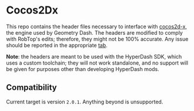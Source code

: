 # Cocos2Dx

This repo contains the header files necessary to interface with [cocos2d-x](https://www.cocos.com/en/cocos2dx), the engine used by Geometry Dash. The headers are modified to comply with RobTop's edits; therefore, they might not be 100% accurate. Any issue should be reported in the appropriate [tab](https://github.com/gd-hyperdash/Cocos2Dx/issues).

**Note**: the headers are meant to be used with the HyperDash SDK, which uses a custom toolchain; they will not work standalone, and no support will be given for purposes other than developing HyperDash mods.

## Compatibility

Current target is version `2.0.1`. Anything beyond is unsupported.